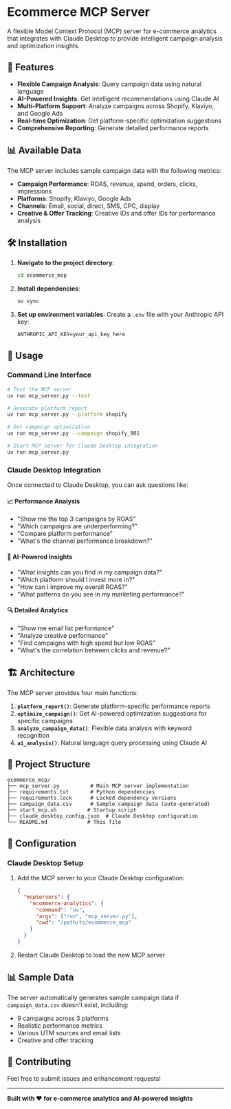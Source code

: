 # Ecommerce MCP Server

A flexible Model Context Protocol (MCP) server for e-commerce analytics that integrates with Claude Desktop to provide intelligent campaign analysis and optimization insights.

## 🚀 Features

- **Flexible Campaign Analysis**: Query campaign data using natural language
- **AI-Powered Insights**: Get intelligent recommendations using Claude AI
- **Multi-Platform Support**: Analyze campaigns across Shopify, Klaviyo, and Google Ads
- **Real-time Optimization**: Get platform-specific optimization suggestions
- **Comprehensive Reporting**: Generate detailed performance reports

## 📊 Available Data

The MCP server includes sample campaign data with the following metrics:
- **Campaign Performance**: ROAS, revenue, spend, orders, clicks, impressions
- **Platforms**: Shopify, Klaviyo, Google Ads
- **Channels**: Email, social, direct, SMS, CPC, display
- **Creative & Offer Tracking**: Creative IDs and offer IDs for performance analysis

## 🛠️ Installation

1. **Navigate to the project directory**:
   ```bash
   cd ecommerce_mcp
   ```

2. **Install dependencies**:
   ```bash
   uv sync
   ```

3. **Set up environment variables**:
   Create a `.env` file with your Anthropic API key:
   ```
   ANTHROPIC_API_KEY=your_api_key_here
   ```

## 🎯 Usage

### Command Line Interface

```bash
# Test the MCP server
uv run mcp_server.py --test

# Generate platform report
uv run mcp_server.py --platform shopify

# Get campaign optimization
uv run mcp_server.py --campaign shopify_001

# Start MCP server for Claude Desktop integration
uv run mcp_server.py
```

### Claude Desktop Integration

Once connected to Claude Desktop, you can ask questions like:

#### 📈 **Performance Analysis**
- "Show me the top 3 campaigns by ROAS"
- "Which campaigns are underperforming?"
- "Compare platform performance"
- "What's the channel performance breakdown?"

#### 🤖 **AI-Powered Insights**
- "What insights can you find in my campaign data?"
- "Which platform should I invest more in?"
- "How can I improve my overall ROAS?"
- "What patterns do you see in my marketing performance?"

#### 🔍 **Detailed Analytics**
- "Show me email list performance"
- "Analyze creative performance"
- "Find campaigns with high spend but low ROAS"
- "What's the correlation between clicks and revenue?"

## 🏗️ Architecture

The MCP server provides four main functions:

1. **`platform_report()`**: Generate platform-specific performance reports
2. **`optimize_campaign()`**: Get AI-powered optimization suggestions for specific campaigns
3. **`analyze_campaign_data()`**: Flexible data analysis with keyword recognition
4. **`ai_analysis()`**: Natural language query processing using Claude AI

## 📁 Project Structure

```
ecommerce_mcp/
├── mcp_server.py          # Main MCP server implementation
├── requirements.txt       # Python dependencies
├── requirements.lock      # Locked dependency versions
├── campaign_data.csv      # Sample campaign data (auto-generated)
├── start_mcp.sh          # Startup script
├── claude_desktop_config.json  # Claude Desktop configuration
└── README.md             # This file
```

## 🔧 Configuration

### Claude Desktop Setup

1. Add the MCP server to your Claude Desktop configuration:
   ```json
   {
     "mcpServers": {
       "ecommerce-analytics": {
         "command": "uv",
         "args": ["run", "mcp_server.py"],
         "cwd": "/path/to/ecommerce_mcp"
       }
     }
   }
   ```

2. Restart Claude Desktop to load the new MCP server

## 📊 Sample Data

The server automatically generates sample campaign data if `campaign_data.csv` doesn't exist, including:
- 9 campaigns across 3 platforms
- Realistic performance metrics
- Various UTM sources and email lists
- Creative and offer tracking

## 🤝 Contributing

Feel free to submit issues and enhancement requests!

---

**Built with ❤️ for e-commerce analytics and AI-powered insights** 